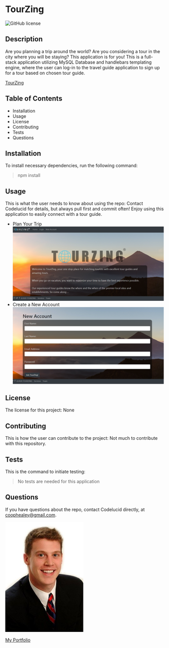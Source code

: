 # TourZing  

![GitHub license](https://img.shields.io/badge/license-None-brightgreen)

## Description  

Are you planning a trip around the world?  Are you considering a tour in the city where you will be staying?  This application is for you! This is a full-stack application utilizing MySQL Database and handlebars templating engine, where the user can log-in to the travel guide application to sign up for a tour based on chosen tour guide.

[TourZing](https://degrassi-syrup-05027.herokuapp.com/ "TourZing")

## Table of Contents
- Installation 
- Usage
- License
- Contributing
- Tests
- Questions  

## Installation  

To install necessary dependencies, run the following command:
>npm install  

## Usage  

This is what the user needs to know about using the repo:
Contact Codelucid for details, but always pull first and commit often!  Enjoy using this application to easily connect with a tour guide. 
- Plan Your Trip
![Plan Trip](/stepOne.png) 
- Create a New Account
![Create Account](/stepTwo.png)

## License  

The license for this project:
None  

## Contributing  

This is how the user can contribute to the project:
Not much to contribute with this repository.  

## Tests  

This is the command to initiate testing:
>No tests are needed for this application  

## Questions  

If you have questions about the repo, contact Codelucid directly, at coophealey@gmail.com.

[![My Profile Picture](/profilePic.png)](https://github.com/codelucid "My Profile Picture")

[My Portfolio](https://codelucid.github.io/Portfolio/ "My Portfolio")